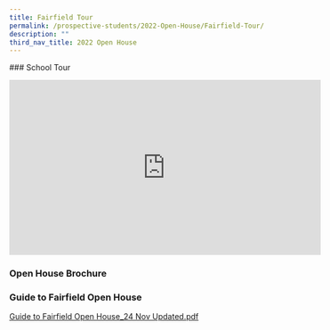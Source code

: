 ```yaml
---
title: Fairfield Tour
permalink: /prospective-students/2022-Open-House/Fairfield-Tour/
description: ""
third_nav_title: 2022 Open House
---
```

[]()### School Tour

<iframe width="560" height="315" src="https://www.youtube.com/embed/qcB7gmZP_Bs" title="YouTube video player" frameborder="0" allow="accelerometer; autoplay; clipboard-write; encrypted-media; gyroscope; picture-in-picture; web-share" allowfullscreen></iframe>

### Open House Brochure




### Guide to Fairfield Open House
[Guide to Fairfield Open House_24 Nov Updated.pdf](/files/Prospective%20Students/Guide%20to%20Fairfield%20Open%20House_24%20Nov%20Updated.pdf)